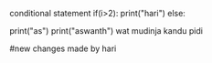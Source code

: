 conditional statement
if(i>2):
   print("hari")
else:

   print("as")
   print("aswanth")
wat
mudinja kandu pidi

#new changes made by hari

